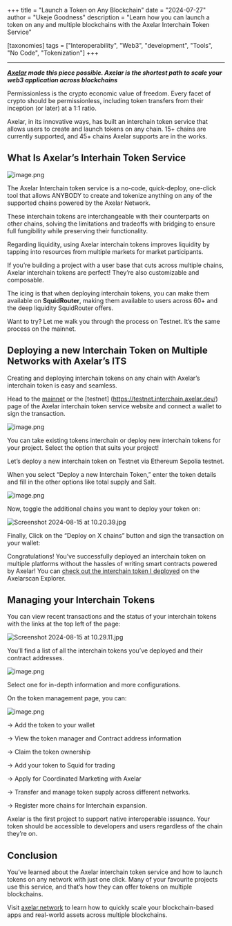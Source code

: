 +++
title = "Launch a Token on Any Blockchain"
date = "2024-07-27"
author = "Ukeje Goodness"
description = "Learn how you can launch a token on any and multiple blockchains with the Axelar Interchain Token Service"

[taxonomies]
tags = ["Interoperability", "Web3", "development", "Tools", "No Code", "Tokenization"]
+++

---

_**[Axelar](axelar.network) made this piece possible. Axelar is the shortest path to scale your web3 application across
blockchains**_

Permissionless is the crypto economic value of freedom. Every facet of crypto should be permissionless, including token
transfers from their inception (or later) at a 1:1 ratio.

Axelar, in its innovative ways, has built an interchain token service that allows users to create and launch tokens on
any chain. 15+ chains are currently supported, and 45+ chains Axelar supports are in the works.

## What Is Axelar’s Interhain Token Service

![image.png](/screenshot/main.png)

The Axelar Interchain token service is a no-code, quick-deploy, one-click tool that allows ANYBODY to create and
tokenize anything on any of the supported chains powered by the Axelar Network.

These interchain tokens are interchangeable with their counterparts on other chains, solving the limitations and
tradeoffs with bridging to ensure full fungibility while preserving their functionality.

Regarding liquidity, using Axelar interchain tokens improves liquidity by tapping into resources from multiple markets
for market participants.

If you’re building a project with a user base that cuts across multiple chains, Axelar interchain tokens are perfect!
They’re also customizable and composable.

The icing is that when deploying interchain tokens, you can make them available on **SquidRouter**, making them
available to users across 60+ and the deep liquidity SquidRouter offers.

Want to try? Let me walk you through the process on Testnet. It’s the same process on the mainnet.

## Deploying a new Interchain Token on Multiple Networks with Axelar’s ITS

Creating and deploying interchain tokens on any chain with Axelar’s interchain token is easy and seamless.

Head to the [mainnet](https://interchain.axelar.dev/) or the [testnet] (https://testnet.interchain.axelar.dev/) page of
the
Axelar interchain token service website and connect a wallet to sign the transaction.

![image.png](/screenshot/image%201.png)

You can take existing tokens interchain or deploy new interchain tokens for your project. Select the option that suits
your project!

Let’s deploy a new interchain token on Testnet via Ethereum Sepolia testnet.

When you select “Deploy a new Interchain Token,” enter the token details and fill in the other options like total supply
and Salt.

![image.png](/screenshot/image%202.png)

Now, toggle the additional chains you want to deploy your token on:

![Screenshot 2024-08-15 at 10.20.39.jpg](/screenshot/Screenshot_2024-08-15_at_10.20.39.jpg)

Finally, Click on the “Deploy on X chains” button and sign the transaction on your wallet:

Congratulations! You’ve successfully deployed an interchain token on multiple platforms without the hassles of writing
smart contracts powered by Axelar! You
can [check out the interchain token I deployed](https://testnet.axelarscan.io/gmp/0xa63ff10d48037b6b7205520d9d16ae4e3433109563df03081989e1e92ca96a30)
on the Axelarscan Explorer.

## Managing your Interchain Tokens

You can view recent transactions and the status of your interchain tokens with the links at the top left of the page:

![Screenshot 2024-08-15 at 10.29.11.jpg](/screenshot/Screenshot_2024-08-15_at_10.29.11.jpg)

You’ll find a list of all the interchain tokens you’ve deployed and their contract addresses.

![image.png](/screenshot/image%203.png)

Select one for in-depth information and more configurations.

On the token management page, you can:

![image.png](/screenshot/image%204.png)

→ Add the token to your wallet

→ View the token manager and Contract address information

→ Claim the token ownership

→ Add your token to Squid for trading

→ Apply for Coordinated Marketing with Axelar

→ Transfer and manage token supply across different networks.

→ Register more chains for Interchain expansion.

Axelar is the first project to support native interoperable issuance. Your token should be accessible to developers and
users regardless of the chain they’re on.

## Conclusion

You’ve learned about the Axelar interchain token service and how to launch tokens on any network with just one click.
Many of your favourite projects use this service, and that’s how they can offer tokens on multiple blockchains.

Visit [axelar.network](http://axelar.network) to learn how to quickly scale your blockchain-based apps and real-world
assets across multiple blockchains.
